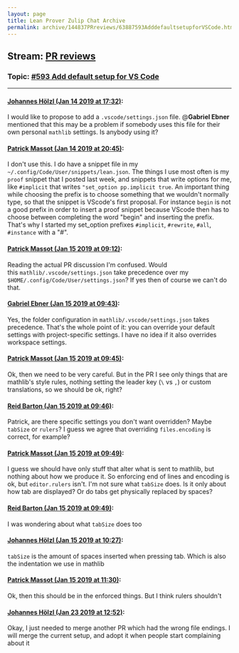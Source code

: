 ```yaml
---
layout: page
title: Lean Prover Zulip Chat Archive 
permalink: archive/144837PRreviews/63887593AdddefaultsetupforVSCode.html
---
```


## Stream: [PR reviews](index.html)
### Topic: [#593 Add default setup for VS Code](63887593AdddefaultsetupforVSCode.html)

---

#### [Johannes Hölzl (Jan 14 2019 at 17:32)](https://leanprover.zulipchat.com/#narrow/stream/144837-PR%20reviews/topic/%23593%20Add%20default%20setup%20for%20VS%20Code/near/155096087):
I would like to propose to add a `.vscode/settings.json` file. @**Gabriel Ebner** mentioned that this may be a problem if somebody uses this file for their own personal `mathlib` settings. Is anybody using it?

#### [Patrick Massot (Jan 14 2019 at 20:45)](https://leanprover.zulipchat.com/#narrow/stream/144837-PR%20reviews/topic/%23593%20Add%20default%20setup%20for%20VS%20Code/near/155110758):
I don't use this. I do have a snippet file in my  `~/.config/Code/User/snippets/lean.json`. The things I use most often is my `proof` snippet that I posted last week, and snippets that write options for me, like `#implicit` that writes `"set_option pp.implicit true`. An important thing while choosing the prefix is to choose something that we wouldn't normally type, so that the snippet is VScode's first proposal. For instance `begin` is not a good prefix in order to insert a proof snippet because VScode then has to choose between completing the word "begin" and inserting the prefix. That's why I started my set_option prefixes `#implicit`, `#rewrite`, `#all`, `#instance` with a "#".

#### [Patrick Massot (Jan 15 2019 at 09:12)](https://leanprover.zulipchat.com/#narrow/stream/144837-PR%20reviews/topic/%23593%20Add%20default%20setup%20for%20VS%20Code/near/155153055):
Reading the actual PR discussion I'm confused. Would this `mathlib/.vscode/settings.json` take precedence over my `$HOME/.config/Code/User/settings.json`? If yes then of course we can't do that.

#### [Gabriel Ebner (Jan 15 2019 at 09:43)](https://leanprover.zulipchat.com/#narrow/stream/144837-PR%20reviews/topic/%23593%20Add%20default%20setup%20for%20VS%20Code/near/155154267):
Yes, the folder configuration in `mathlib/.vscode/settings.json` takes precedence.  That's the whole point of it: you can override your default settings with project-specific settings.
I have no idea if it also overrides workspace settings.

#### [Patrick Massot (Jan 15 2019 at 09:45)](https://leanprover.zulipchat.com/#narrow/stream/144837-PR%20reviews/topic/%23593%20Add%20default%20setup%20for%20VS%20Code/near/155154368):
Ok, then we need to be very careful. But in the PR I see only things that are mathlib's style rules, nothing setting the leader key (`\` vs `,`) or custom translations, so we should be ok, right?

#### [Reid Barton (Jan 15 2019 at 09:46)](https://leanprover.zulipchat.com/#narrow/stream/144837-PR%20reviews/topic/%23593%20Add%20default%20setup%20for%20VS%20Code/near/155154413):
Patrick, are there specific settings you don't want overridden? Maybe `tabSize` or `rulers`?
I guess we agree that overriding `files.encoding` is correct, for example?

#### [Patrick Massot (Jan 15 2019 at 09:49)](https://leanprover.zulipchat.com/#narrow/stream/144837-PR%20reviews/topic/%23593%20Add%20default%20setup%20for%20VS%20Code/near/155154519):
I guess we should have only stuff that alter what is sent to mathlib, but nothing about how we produce it. So enforcing end of lines and encoding is ok, but `editor.rulers` isn't. I'm not sure what `tabSize` does. Is it only about how tab are displayed? Or do tabs get physically replaced by spaces?

#### [Reid Barton (Jan 15 2019 at 09:49)](https://leanprover.zulipchat.com/#narrow/stream/144837-PR%20reviews/topic/%23593%20Add%20default%20setup%20for%20VS%20Code/near/155154532):
I was wondering about what `tabSize` does too

#### [Johannes Hölzl (Jan 15 2019 at 10:27)](https://leanprover.zulipchat.com/#narrow/stream/144837-PR%20reviews/topic/%23593%20Add%20default%20setup%20for%20VS%20Code/near/155156255):
`tabSize` is the amount of spaces inserted when pressing tab. Which is also the indentation we use in mathlib

#### [Patrick Massot (Jan 15 2019 at 11:30)](https://leanprover.zulipchat.com/#narrow/stream/144837-PR%20reviews/topic/%23593%20Add%20default%20setup%20for%20VS%20Code/near/155159566):
Ok, then this should be in the enforced things. But I think rulers shouldn't

#### [Johannes Hölzl (Jan 23 2019 at 12:52)](https://leanprover.zulipchat.com/#narrow/stream/144837-PR%20reviews/topic/%23593%20Add%20default%20setup%20for%20VS%20Code/near/156682868):
Okay, I just needed to merge another PR which had the wrong file endings. I will merge the current setup, and adopt it when people start complaining about it

